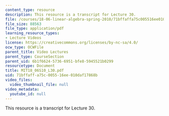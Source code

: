 ```yaml
---
content_type: resource
description: This resource is a transcript for Lecture 30.
file: /courses/18-06-linear-algebra-spring-2010/71bffaffa75c005516ee010daf17868b_MIT18_06S10_L30.pdf
file_size: 88563
file_type: application/pdf
learning_resource_types:
- Lecture Videos
license: https://creativecommons.org/licenses/by-nc-sa/4.0/
ocw_type: OCWFile
parent_title: Video Lectures
parent_type: CourseSection
parent_uid: 6b1f6624-5736-6951-bfe8-5945521b0299
resourcetype: Document
title: MIT18_06S10_L30.pdf
uid: 71bffaff-a75c-0055-16ee-010daf17868b
video_files:
  video_thumbnail_file: null
video_metadata:
  youtube_id: null
---
```

This resource is a transcript for Lecture 30.